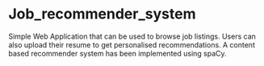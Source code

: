 # Job_recommender_system

Simple Web Application that can be used to browse job listings. Users can also upload their resume to get personalised recommendations.
A content based recommender system has been implemented using spaCy. 




